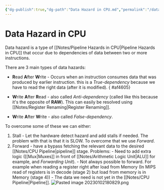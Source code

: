 ```yaml
---
{"dg-publish":true,"dg-path":"Data Hazard in CPU.md","permalink":"/data-hazard-in-cpu/","tags":[null]}
---
```





# Data Hazard in CPU
Data hazard is a type of [[Notes/Pipeline Hazards in CPU\|Pipeline Hazards in CPU]] that occur due to dependencies of data between two or more instructions.

There are 3 main types of data hazards:
- **R**ead **A**fter **W**rite - Occurs when an instruction consumes data that was produced by earlier instruction. this is a *True-dependency* because we have to read the right data (after it is modified).
{ #af4605}

- **W**rite **A**fter **R**ead - also called *Anti-dependency* (called like this because it's the opposite of **RAW**). This can easily be resolved using [[Notes/Register Renaming\|Register Renaming]].
- **W**rite **A**fter **W**rite - also called *False-dependency*.

To overcome some of these we can either:
1. Stall - Let the hardware detect hazard and add stalls if needed. The problem with that is that it is SLOW. To overcome that we use *Forward*.
2. Forward - have a bypass fetching the relevant data to the desired [[Notes/CPU Pipeline\|pipeline]] stage. 
   Problems:
	   - Need to add extra logic ([[Mux\|Muxes]] in front of [[Notes/Arithmetic Logic Unit\|ALU]] for example, and *Forwarding Unit*).
	   - Not always possible to forward. For example when reading a register right after load from Memory (In MIPS read of registers is in decode (stage 2) but load from memory is in Memory (stage 4)) - The data we need is not yet in the [[Notes/CPU Pipeline\|Pipeline]].
	     ![Pasted image 20230102180829.png](/img/user/Assets/Pasted%20image%2020230102180829.png)
